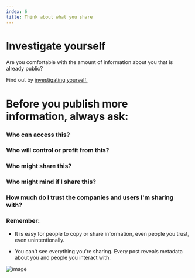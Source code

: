 ```yaml
---
index: 6
title: Think about what you share
---
```

# Investigate yourself

Are you comfortable with the amount of information about you that is already public? 

Find out by [investigating yourself.](https://myshadow.org/self-doxing-exploring-you-visible-data-traces)

# Before you publish more information, always ask:  

### Who can access this?

### Who will control or profit from this?

### Who might share this?

### Who might mind if I share this?

### How much do I trust the companies and users I'm sharing with?

### Remember: 

*	It is easy for people to copy or share information, even people you trust, even unintentionally.

*	You can't see everything you're sharing. Every post reveals metadata about you and people you interact with. 







![image](socialb3.png)